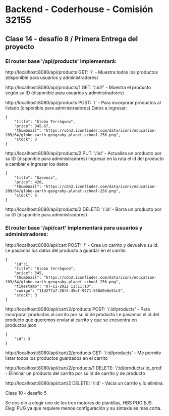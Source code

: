 # Backend - Coderhouse - Comisión 32155

## Clase 14 - desafío 8 / Primera Entrega del proyecto


### El router base '/api/products' implementará:


http://localhost:8080/api/products
GET: '/' - Muestra todos los productos (disponible para usuarios y administradores)


http://localhost:8080/api/products/1
GET: '/:id?' - Muestra el producto según su ID (disponible para usuarios y administradores)


http://localhost:8080/api/products
POST: '/' - Para incorporar productos al listado (disponible para administradores)
Datos a ingresar:


    {
        "title": "Globo Terráqueo",
        "price": 345.67,
        "thumbnail": "https://cdn3.iconfinder.com/data/icons/education-209/64/globe-earth-geograhy-planet-school-256.png",
        "stock": 3
    }


http://localhost:8080/api/products/2
PUT: '/:id' - Actualiza un producto por su ID (disponible para administradores)
Ingresar en la ruta el id del producto a cambiar e ingresar los datos

    {
        "title": "Gaseosa",
        "price": 420,
        "thumbnail": "https://cdn3.iconfinder.com/data/icons/education-209/64/globe-earth-geograhy-planet-school-256.png",
        "stock": 5
    }


http://localhost:8080/api/products/2
DELETE: '/:id' - Borra un producto por su ID (disponible para administradores)


### El router base '/api/cart' implementará para usuarios y administradores:


http://localhost:8080/api/cart
POST: '/' - Crea un carrito y devuelve su id.
Le pasamos los datos del producto a guardar en el carrito


    {
        "id":1,
        "title": "Globo terráqueo",
        "price": 345,
        "thumbnail": "https://cdn3.iconfinder.com/data/icons/education-209/64/globe-earth-geograhy-planet-school-256.png",
        "timestamp": "07-11-2022 11:11:10",
        "codigo": "11d277a7-28f4-45ef-9471-558d9e6e51c5",
        "stock": 3
    }


http://localhost:8080/api/cart/2/products
POST: '/:id/products' - Para incorporar productos al carrito por su id de producto
Le pasamos el id del producto que queremos enviar al carrito y que se encuentra en productos.json

    {
        "id": 3
    }


http://localhost:8080/api/cart/2/products
GET: '/:id/products' - Me permite listar todos los productos guardados en el carrito


http://localhost:8080/api/cart/2/products/1
DELETE: '/:id/products/:id_prod' - Eliminar un producto del carrito por su id de carrito y de producto


http://localhost:8080/api/cart/2
DELETE: '/:id' - Vacía un carrito y lo elimina.



Clase 10 - desafío 5


Se nos dió a elegir uno de los tres motores de plantillas, HBS PUG EJS.
Elegí PUG ya que requiere menos configuración y su sintaxis es mas corta.
